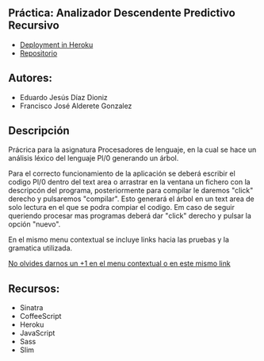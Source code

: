  
 ## Práctica: Analizador Descendente Predictivo Recursivo
  
 * [Deployment in Heroku](http://planalizador.herokuapp.com/)
 * [Repositorio](https://github.com/PL-Team/prdcalc)
 
 ## Autores:
 * Eduardo Jesús Díaz Dioniz
 * Francisco José Alderete Gonzalez

 ## Descripción
   Prácrica para la asignatura Procesadores de lenguaje, en la cual se hace un análisis léxico del lenguaje Pl/0 generando un árbol.
   
   Para el correcto funcionamiento de la aplicación se deberá escribir el codigo Pl/0 dentro del text area o arrastrar en la ventana un fichero con la descripcón del programa, posteriormente para compilar le daremos "click" derecho y pulsaremos "compilar". Esto generará el árbol en un text area de solo lectura en el que se podra compiar el codigo. Em caso de seguir queriendo procesar mas programas deberá dar "click" derecho y pulsar la opción "nuevo".
   
   En el mismo menu contextual se incluye links hacia las pruebas y la gramatica utilizada.
   
   [No olvides darnos un +1 en el menu contextual o en este mismo link](https://plus.google.com/116565981214201847561/posts/Ptu2geNZqvH)
  
 ## Recursos:
 * Sinatra 
 * CoffeeScript
 * Heroku
 * JavaScript
 * Sass
 * Slim
  

